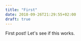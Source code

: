 ```yaml
---
title: "First"
date: 2018-09-26T21:29:55+02:00
draft: true
---
```


First post! Let's see if this works.